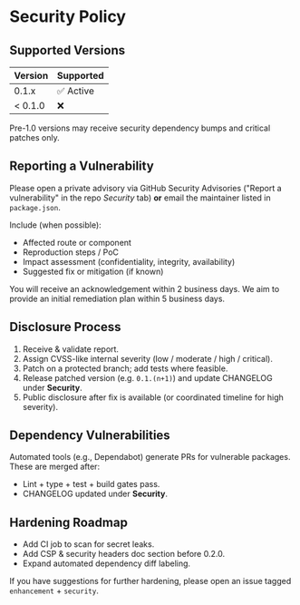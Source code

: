 # Security Policy

## Supported Versions

| Version | Supported |
| ------- | --------- |
| 0.1.x   | ✅ Active |
| < 0.1.0 | ❌        |

Pre-1.0 versions may receive security dependency bumps and critical patches only.

## Reporting a Vulnerability

Please open a private advisory via GitHub Security Advisories ("Report a vulnerability" in the repo *Security* tab) **or** email the maintainer listed in `package.json`.

Include (when possible):
- Affected route or component
- Reproduction steps / PoC
- Impact assessment (confidentiality, integrity, availability)
- Suggested fix or mitigation (if known)

You will receive an acknowledgement within 2 business days. We aim to provide an initial remediation plan within 5 business days.

## Disclosure Process
1. Receive & validate report.
2. Assign CVSS-like internal severity (low / moderate / high / critical).
3. Patch on a protected branch; add tests where feasible.
4. Release patched version (e.g. `0.1.(n+1)`) and update CHANGELOG under **Security**.
5. Public disclosure after fix is available (or coordinated timeline for high severity).

## Dependency Vulnerabilities
Automated tools (e.g., Dependabot) generate PRs for vulnerable packages. These are merged after:
- Lint + type + test + build gates pass.
- CHANGELOG updated under **Security**.

## Hardening Roadmap
- Add CI job to scan for secret leaks.
- Add CSP & security headers doc section before 0.2.0.
- Expand automated dependency diff labeling.

If you have suggestions for further hardening, please open an issue tagged `enhancement` + `security`.
